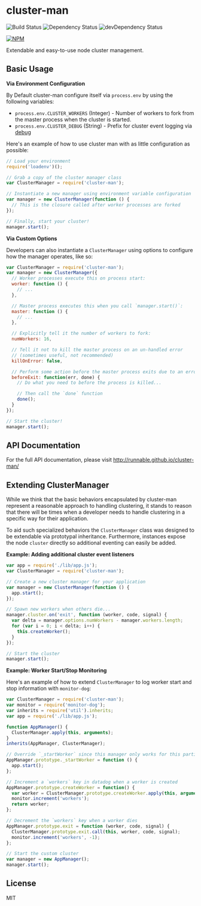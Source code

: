 # cluster-man

![Build Status](https://travis-ci.org/Runnable/cluster-man.svg?branch=master)
![Dependency Status](https://david-dm.org/Runnable/cluster-man.svg)
![devDependency Status](https://david-dm.org/Runnable/cluster-man/dev-status.svg)

[![NPM](https://nodei.co/npm/cluster-man.png?compact=true)](https://nodei.co/npm/cluster-man)

Extendable and easy-to-use node cluster management.

## Basic Usage

**Via Environment Configuration**

By Default cluster-man configure itself via `process.env` by using the following
variables:

- `process.env.CLUSTER_WORKERS` (Integer) - Number of workers to fork from the
  master process when the cluster is started.
- `process.env.CLUSTER_DEBUG` (String) - Prefix for cluster event logging via
  [debug](https://www.npmjs.com/package/debug)

Here's an example of how to use cluster man with as little configuration as
possible:

```js
// Load your environment
require('loadenv')();

// Grab a copy of the cluster manager class
var ClusterManager = require('cluster-man');

// Instantiate a new manager using environment variable configuration
var manager = new ClusterManager(function () {
  // This is the closure called after worker processes are forked
});

// Finally, start your cluster!
manager.start();
```

**Via Custom Options**

Developers can also instantiate a `ClusterManager` using options to configure
how the manager operates, like so:

```js
var ClusterManager = require('cluster-man');
var manager = new ClusterManager({
  // Worker processes execute this on process start:
  worker: function () {
    // ...
  },

  // Master process executes this when you call `manager.start()`:
  master: function () {
    // ...
  },

  // Explicitly tell it the number of workers to fork:
  numWorkers: 16,

  // Tell it not to kill the master process on an un-handled error
  // (sometimes useful, not recommended)
  killOnError: false,

  // Perform some action before the master process exits due to an error
  beforeExit: function(err, done) {
    // Do what you need to before the process is killed...

    // Then call the `done` function
    done();
  }
});

// Start the cluster!
manager.start();
```

## API Documentation

For the full API documentation, please visit http://runnable.github.io/cluster-man/

## Extending ClusterManager

While we think that the basic behaviors encapsulated by cluster-man represent a
reasonable approach to handling clustering, it stands to reason that there will
be times when a developer needs to handle clustering in a specific way for their
application.

To aid such specialized behaviors the `ClusterManager` class was designed to be
extendable via prototypal inheritance. Furthermore, instances expose the node
`cluster` directly so additional eventing can easily be added.


**Example: Adding additional cluster event listeners**
```js
var app = require('./lib/app.js');
var ClusterManager = require('cluster-man');

// Create a new cluster manager for your application
var manager = new ClusterManager(function () {
  app.start();
});

// Spawn new workers when others die...
manager.cluster.on('exit', function (worker, code, signal) {
  var delta = manager.options.numWorkers - manager.workers.length;
  for (var i = 0; i < delta; i++) {
    this.createWorker();
  }
});

// Start the cluster
manager.start();
```

**Example: Worker Start/Stop Monitoring**

Here's an example of how to extend `ClusterManager` to log worker start and stop
information with `monitor-dog`:

```js
var ClusterManager = require('cluster-man');
var monitor = require('monitor-dog');
var inherits = require('util').inherits;
var app = require('./lib/app.js');

function AppManager() {
  ClusterManager.apply(this, arguments);
}
inherits(AppManager, ClusterManager);

// Override `_startWorker` since this manager only works for this particular app
AppManager.prototype._startWorker = function () {
  app.start();
};

// Increment a `workers` key in datadog when a worker is created
AppManager.prototype.createWorker = function() {
  var worker = ClusterManager.prototype.createWorker.apply(this, arguments);
  monitor.increment('workers');
  return worker;
};

// Decrement the `workers` key when a worker dies
AppManager.prototype.exit = function (worker, code, signal) {
  ClusterManager.prototype.exit.call(this, worker, code, signal);
  monitor.increment('workers', -1);
};

// Start the custom cluster
var manager = new AppManager();
manager.start();
```

## License
MIT

